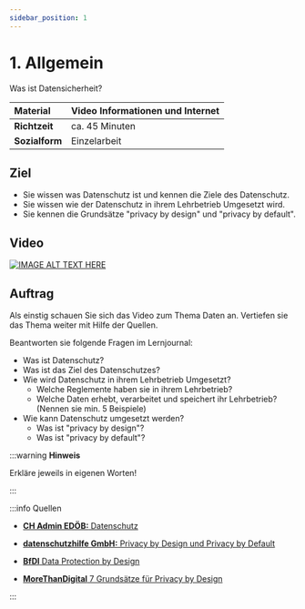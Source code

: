 ```yaml
---
sidebar_position: 1
---
```


# 1. Allgemein

Was ist Datensicherheit?

| **Material**   | Video Informationen und Internet              |
| :------------- | :-------------------------------------------- |
| **Richtzeit**  | ca. 45 Minuten                                |
| **Sozialform** | Einzelarbeit                                  |

## Ziel

* Sie wissen was Datenschutz ist und kennen die Ziele des Datenschutz.
* Sie wissen wie der Datenschutz in ihrem Lehrbetrieb Umgesetzt wird.
* Sie kennen die Grundsätze "privacy by design" und "privacy by default".

## Video

[![IMAGE ALT TEXT HERE](https://via.placeholder.com/600x400)](https://www.youtube.com/watch?v=k1BneeJTDcU&ab_channel=boburnham)

## Auftrag

Als einstig schauen Sie sich das Video zum Thema Daten an. Vertiefen sie das Thema weiter mit Hilfe der Quellen.

Beantworten sie folgende Fragen im Lernjournal:

- Was ist Datenschutz?
- Was ist das Ziel des Datenschutzes?
- Wie wird Datenschutz in ihrem Lehrbetrieb Umgesetzt?
  - Welche Reglemente haben sie in ihrem Lehrbetrieb?
  - Welche Daten erhebt, verarbeitet und speichert ihr Lehrbetrieb? (Nennen sie min. 5 Beispiele)
- Wie kann Datenschutz umgesetzt werden?
  - Was ist "privacy by design"?
  - Was ist "privacy by default"?

:::warning **Hinweis**

Erkläre jeweils in eigenen Worten!

:::

:::info Quellen

- [**CH Admin EDÖB:** Datenschutz](https://www.edoeb.admin.ch/edoeb/de/home/datenschutz/ueberblick/datenschutz.html)

- [**datenschutzhilfe GmbH:** Privacy by Design und Privacy by Default](https://www.datenschutzhilfe.ch/privacy-by-design-und-privacy-by-default/)

- [**BfDI** Data Protection by Design](https://www.bfdi.bund.de/DE/Fachthemen/Inhalte/Technik/DPbD.html#:~:text=Wird%20der%20Datenschutz%20bereits%20bei,%E2%80%9C%20(Datenschutz%20durch%20Technikgestaltung).)

- [**MoreThanDigital** 7 Grundsätze für Privacy by Design](https://morethandigital.info/7-grundsaetze-fuer-privacy-by-design-verbessern-sie-ihre-einhaltung-des-datenschutzes/)

:::
